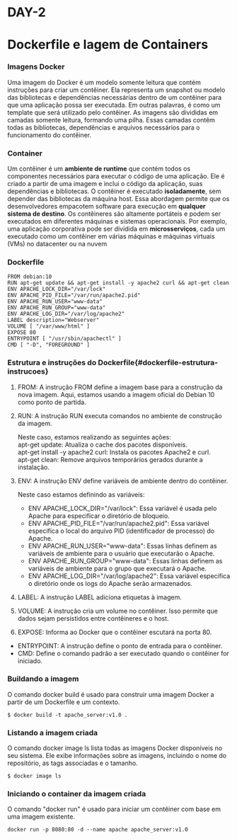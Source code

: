 # DAY-2

# Dockerfile e Iagem de Containers

### Imagens Docker

Uma imagem do Docker é um modelo somente leitura que contém instruções para criar um contêiner.
Ela representa um snapshot ou modelo das bibliotecas e dependências necessárias dentro de um contêiner para que uma aplicação possa ser executada.
Em outras palavras, é como um template que será utilizado pelo contêiner.
As imagens são divididas em camadas somente leitura, formando uma pilha.
Essas camadas contêm todas as bibliotecas, dependências e arquivos necessários para o funcionamento do contêiner.

### Container

Um contêiner é um **ambiente de runtime** que contém todos os componentes necessários para executar o código de uma aplicação.
Ele é criado a partir de uma imagem e inclui o código da aplicação, suas dependências e bibliotecas.
O contêiner é executado **isoladamente**, sem depender das bibliotecas da máquina host.
Essa abordagem permite que os desenvolvedores empacotem software para execução em **qualquer sistema de destino**.
Os contêineres são altamente portáteis e podem ser executados em diferentes máquinas e sistemas operacionais.
Por exemplo, uma aplicação corporativa pode ser dividida em **microsserviços**, cada um executado como um contêiner em várias máquinas e máquinas virtuais (VMs) no datacenter ou na nuvem

### Dockerfile

```
FROM debian:10
RUN apt-get update && apt-get install -y apache2 curl && apt-get clean
ENV APACHE_LOCK_DIR="/var/lock"
ENV APACHE_PID_FILE="/var/run/apache2.pid"
ENV APACHE_RUN_USER="www-data"
ENV APACHE_RUN_GROUP="www-data"
ENV APACHE_LOG_DIR="/var/log/apache2"
LABEL description="Webserver"
VOLUME [ "/var/www/html" ]
EXPOSE 80
ENTRYPOINT [ "/usr/sbin/apachectl" ]
CMD [ "-D", "FOREGROUND" ]
```
### Estrutura e instruções do Dockerfile{#dockerfile-estrutura-instrucoes} 

1. FROM: A instrução FROM define a imagem base para a construção da nova imagem. Aqui, estamos usando a imagem oficial do Debian 10 como ponto de partida.
2. RUN: A instrução RUN executa comandos no ambiente de construção da imagem.

   Neste caso, estamos realizando as seguintes ações:  
   apt-get update: Atualiza o cache dos pacotes disponíveis.  
   apt-get install -y apache2 curl: Instala os pacotes Apache2 e curl.  
   apt-get clean: Remove arquivos temporários gerados durante a instalação.  
3. ENV: A instrução ENV define variáveis de ambiente dentro do contêiner.

   Neste caso estamos definindo as variáveis:  
   - ENV APACHE_LOCK_DIR="/var/lock": Essa variável é usada pelo Apache para especificar o diretório de bloqueio.  
   - ENV APACHE_PID_FILE="/var/run/apache2.pid": Essa variável especifica o local do arquivo PID (identificador de processo) do Apache.  
   - ENV APACHE_RUN_USER="www-data": Essas linhas definem as variáveis de ambiente para o usuário que executarão o Apache.  
   - ENV APACHE_RUN_GROUP="www-data": Essas linhas definem as variáveis de ambiente para o grupo que executará o Apache.  
   - ENV APACHE_LOG_DIR="/var/log/apache2": Essa variável especifica o diretório onde os logs do Apache serão armazenados.  

4. LABEL: A instrução LABEL adiciona etiquetas à imagem.
5. VOLUME: A instrução cria um volume no contêiner. Isso permite que dados sejam persistidos entre contêineres e o host.
6. EXPOSE: Informa ao Docker que o contêiner escutará na porta 80.
- ENTRYPOINT: A instrução define o ponto de entrada para o contêiner.
- CMD: Define o comando padrão a ser executado quando o contêiner for iniciado.

### Buildando a imagem

O comando docker build é usado para construir uma imagem Docker a partir de um Dockerfile e um contexto.

```
$ docker build -t apache_server:v1.0 .
```

### Listando a imagem criada
O comando docker image ls lista todas as imagens Docker disponíveis no seu sistema. Ele exibe informações sobre as imagens, incluindo o nome do repositório, as tags associadas e o tamanho. 

```
$ docker image ls
```

### Iniciando o container da imagem criada

O comando "docker run" é usado para iniciar um contêiner com base em uma imagem existente.

```
docker run -p 8080:80 -d --name apache apache_server:v1.0
```

